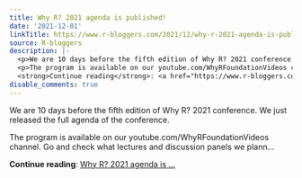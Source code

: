 ```yaml
---
title: Why R? 2021 agenda is published!
date: '2021-12-01'
linkTitle: https://www.r-bloggers.com/2021/12/why-r-2021-agenda-is-published/
source: R-bloggers
description: |-
  <p>We are 10 days before the fifth edition of Why R? 2021 conference. We just released the full agenda of the conference.</p>
  <p>The program is available on our youtube.com/WhyRFoundationVideos channel. Go and check what lectures and discussion panels we plann...</p>
  <strong>Continue reading</strong>: <a href="https://www.r-bloggers.com/2021/12/why-r-2021-agenda-is-published/">Why R? 2021 agenda is ...
disable_comments: true
---
```

<p>We are 10 days before the fifth edition of Why R? 2021 conference. We just released the full agenda of the conference.</p>
<p>The program is available on our youtube.com/WhyRFoundationVideos channel. Go and check what lectures and discussion panels we plann...</p>
<strong>Continue reading</strong>: <a href="https://www.r-bloggers.com/2021/12/why-r-2021-agenda-is-published/">Why R? 2021 agenda is ...